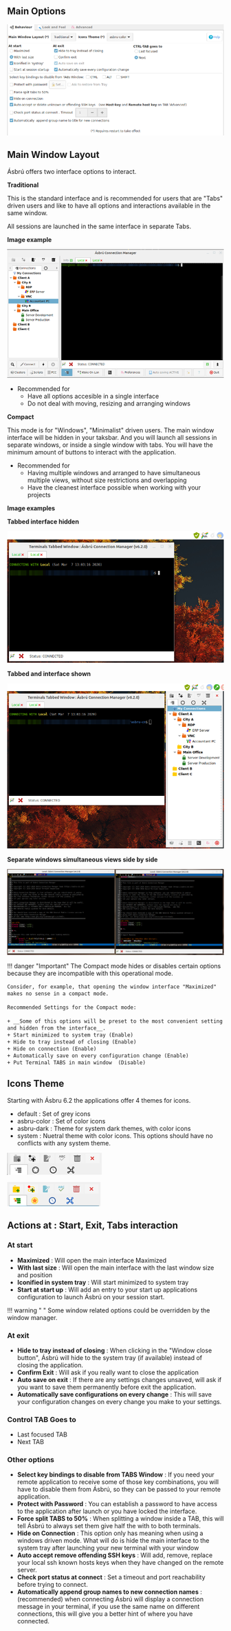 ## Main Options

![](images/pref1.png)

## Main Window Layout

Ásbrú offers two interface options to interact.

__Traditional__

This is the standard interface and is recommended for users that are "Tabs" driven users and like to have all options and interactions available in the same window.

All sessions are launched in the same interface in separate Tabs.

__Image example__

![](images/pref2.png)

+ Recommended for
    - Have all options accesible in a single interface
    - Do not deal with moving, resizing and arranging windows

__Compact__

This mode is for "Windows", "Minimalist" driven users. The main window interface will be hidden in your taksbar. And you will launch all sessions in separate windows, or inside a single window with tabs. You will have the minimum amount of buttons to interact with the application.

+ Recommended for
    - Having multiple windows and arranged to have simultaneous multiple views, without size restrictions and overlapping
    - Have the cleanest interface possible when working with your projects

__Image examples__

__Tabbed interface hidden__

![](images/pref3.png)

__Tabbed and interface shown__

![](images/pref4.png)

__Separate windows simultaneous views side by side__

![](images/pref5.png)

!!! danger "Important"
    The Compact mode hides or disables certain options because they are incompatible with this operational mode.

    Consider, for example, that opening the window interface "Maximized" makes no sense in a compact mode.

    Recommended Settings for the Compact mode:

    + __Some of this options will be preset to the most convenient setting and hidden from the interface__.
    + Start minimized to system tray (Enable)
    + Hide to tray instead of closing (Enable)
    + Hide on connection (Enable)
    + Automatically save on every configuration change (Enable)
    + Put Terminal TABS in main window  (Disable)

## Icons Theme

Starting with Ásbru 6.2 the applications offer 4 themes for icons.

+ default : Set of grey icons
+ asbru-color : Set of color icons
+ asbru-dark : Theme for system dark themes, with color icons
+ system : Nuetral theme with color icons. This options should have no conflicts with any system theme.

![](images/pref6.png)

![](images/pref7.png)

## Actions at : Start, Exit, Tabs interaction

### At start

+ __Maximized__ : Will open the main interface Maximized
+ __With last size__ : Will open the main interface with the last window size and position
+ __Iconified in system tray__ : Will start minimized to system tray
+ __Start at start up__ : Will add an entry to your start up applications configuration to launch Ásbrú on your session start.

!!! warning " "
    Some window related options could be overridden by the window manager.


### At exit

+ __Hide to tray instead of closing__ : When clicking in the "Window close button", Ásbrú will hide to the system tray (if available) instead of closing the application.
+ __Confirm Exit__ : Will ask if you really want to close the application
+ __Auto save on exit__ : If there are any settings changes unsaved, will ask if you want to save them permanently before exit the application.
+ __Automatically save configurations on every change__ : This will save your configuration changes on every change you make to your settings.

### Control TAB Goes to

+ Last focused TAB
+ Next TAB

### Other options

+ __Select key bindings to disable from TABS Window__ : If you need your remote application to receive some of those key combinations, you will have to disable them from Ásbrú, so they can be passed to your remote application.
+ __Protect with Password__ : You can establish a password to have access to the application after launch or you have locked the interface.
+ __Force split TABS to 50%__ : When splitting a window inside a TAB, this will tell Ásbrú to always set them give half the with to both terminals.
+ __Hide on Connection__ : This option only has meaning when using a windows driven mode. What will do is hide the main interface to the system tray after launching your new terminal with your window
+ __Auto accept remove offending SSH keys__ : Will add, remove, replace your local ssh known hosts keys when they have changed on the remote server.
+ __Check port status at connect__ : Set a timeout and port reachability before trying to connect.
+ __Automatically append group names to new connection names__ : (recommended) when connecting Ásbrú will display a connection message in your terminal, if you use the same name on different connections, this will give you a better hint of where you have connected.

